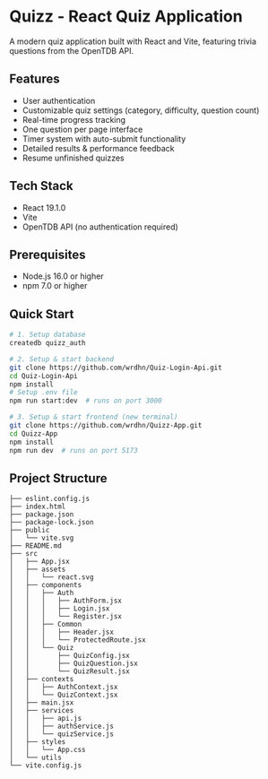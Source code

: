 # Quizz - React Quiz Application

A modern quiz application built with React and Vite, featuring trivia questions from the OpenTDB API.

## Features

- User authentication
- Customizable quiz settings (category, difficulty, question count)
- Real-time progress tracking
- One question per page interface
- Timer system with auto-submit functionality
- Detailed results & performance feedback
- Resume unfinished quizzes

## Tech Stack

- React 19.1.0
- Vite
- OpenTDB API (no authentication required)

## Prerequisites

- Node.js 16.0 or higher
- npm 7.0 or higher

## Quick Start

```bash
# 1. Setup database
createdb quizz_auth

# 2. Setup & start backend
git clone https://github.com/wrdhn/Quiz-Login-Api.git
cd Quiz-Login-Api
npm install
# Setup .env file
npm run start:dev  # runs on port 3000

# 3. Setup & start frontend (new terminal)
git clone https://github.com/wrdhn/Quizz-App.git
cd Quizz-App
npm install
npm run dev  # runs on port 5173
```

## Project Structure

```
├── eslint.config.js
├── index.html
├── package.json
├── package-lock.json
├── public
│   └── vite.svg
├── README.md
├── src
│   ├── App.jsx
│   ├── assets
│   │   └── react.svg
│   ├── components
│   │   ├── Auth
│   │   │   ├── AuthForm.jsx
│   │   │   ├── Login.jsx
│   │   │   └── Register.jsx
│   │   ├── Common
│   │   │   ├── Header.jsx
│   │   │   └── ProtectedRoute.jsx
│   │   └── Quiz
│   │       ├── QuizConfig.jsx
│   │       ├── QuizQuestion.jsx
│   │       └── QuizResult.jsx
│   ├── contexts
│   │   ├── AuthContext.jsx
│   │   └── QuizContext.jsx
│   ├── main.jsx
│   ├── services
│   │   ├── api.js
│   │   ├── authService.js
│   │   └── quizService.js
│   ├── styles
│   │   └── App.css
│   └── utils
└── vite.config.js
```

